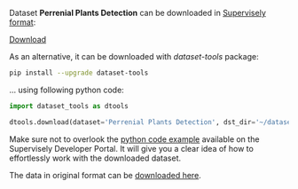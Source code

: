 Dataset **Perrenial Plants Detection** can be downloaded in [Supervisely format](https://developer.supervisely.com/api-references/supervisely-annotation-json-format):

 [Download](https://assets.supervisely.com/remote/eyJsaW5rIjogInMzOi8vc3VwZXJ2aXNlbHktZGF0YXNldHMvMTk0OF9QZXJyZW5pYWwgUGxhbnRzIERldGVjdGlvbi9wZXJyZW5pYWwtcGxhbnRzLWRldGVjdGlvbi1EYXRhc2V0TmluamEudGFyIiwgInNpZyI6ICJXZWlFK3BjRit2SGk1UG5TR3RYMnZleFp5VXJTdCtDY2ZpMVY2dkcxRmJjPSJ9?response-content-disposition=attachment%3B%20filename%3D%22perrenial-plants-detection-DatasetNinja.tar%22)

As an alternative, it can be downloaded with *dataset-tools* package:
``` bash
pip install --upgrade dataset-tools
```

... using following python code:
``` python
import dataset_tools as dtools

dtools.download(dataset='Perrenial Plants Detection', dst_dir='~/dataset-ninja/')
```
Make sure not to overlook the [python code example](https://developer.supervisely.com/getting-started/python-sdk-tutorials/iterate-over-a-local-project) available on the Supervisely Developer Portal. It will give you a clear idea of how to effortlessly work with the downloaded dataset.

The data in original format can be [downloaded here](https://www.kaggle.com/datasets/benediktgeisler/perrenial-plants-detection/download?datasetVersionNumber=2).